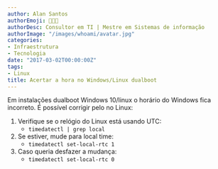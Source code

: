 ```yaml
---
author: Alan Santos
authorEmoji: 👨🏻‍💻
authorDesc: Consultor em TI | Mestre em Sistemas de informação
authorImage: "/images/whoami/avatar.jpg"
categories:
- Infraestrutura
- Tecnologia
date: "2017-03-02T00:00:00Z"
tags:
- Linux
title: Acertar a hora no Windows/Linux dualboot
---
```


Em instalações dualboot Windows 10/linux o horário do Windows fica incorreto.
É possível corrigir pelo no Linux:

1. Verifique se o relógio do Linux está usando UTC:
    - `timedatectl | grep local`
2. Se estiver, mude para local time:
    - `timedatectl set-local-rtc 1`
3. Caso queria desfazer a mudança:
    - `timedatectl set-local-rtc 0`
